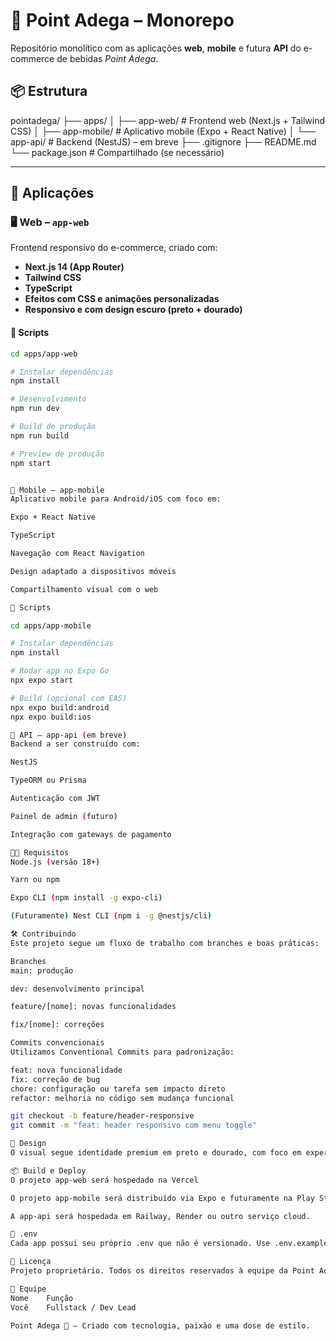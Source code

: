 # 🥂 Point Adega – Monorepo

Repositório monolítico com as aplicações **web**, **mobile** e futura **API** do e-commerce de bebidas *Point Adega*.

## 📦 Estrutura

pointadega/
├── apps/
│ ├── app-web/ # Frontend web (Next.js + Tailwind CSS)
│ ├── app-mobile/ # Aplicativo mobile (Expo + React Native)
│ └── app-api/ # Backend (NestJS) – em breve
├── .gitignore
├── README.md
└── package.json # Compartilhado (se necessário)



---

## 🚀 Aplicações

### 🖥️ Web – `app-web`

Frontend responsivo do e-commerce, criado com:

- **Next.js 14 (App Router)**
- **Tailwind CSS**
- **TypeScript**
- **Efeitos com CSS e animações personalizadas**
- **Responsivo e com design escuro (preto + dourado)**

#### 🔧 Scripts

```bash
cd apps/app-web

# Instalar dependências
npm install

# Desenvolvimento
npm run dev

# Build de produção
npm run build

# Preview de produção
npm start


📱 Mobile – app-mobile
Aplicativo mobile para Android/iOS com foco em:

Expo + React Native

TypeScript

Navegação com React Navigation

Design adaptado a dispositivos móveis

Compartilhamento visual com o web

🔧 Scripts

cd apps/app-mobile

# Instalar dependências
npm install

# Rodar app no Expo Go
npx expo start

# Build (opcional com EAS)
npx expo build:android
npx expo build:ios

🧠 API – app-api (em breve)
Backend a ser construído com:

NestJS

TypeORM ou Prisma

Autenticação com JWT

Painel de admin (futuro)

Integração com gateways de pagamento

👨‍💻 Requisitos
Node.js (versão 18+)

Yarn ou npm

Expo CLI (npm install -g expo-cli)

(Futuramente) Nest CLI (npm i -g @nestjs/cli)

🛠️ Contribuindo
Este projeto segue um fluxo de trabalho com branches e boas práticas:

Branches
main: produção

dev: desenvolvimento principal

feature/[nome]: novas funcionalidades

fix/[nome]: correções

Commits convencionais
Utilizamos Conventional Commits para padronização:

feat: nova funcionalidade
fix: correção de bug
chore: configuração ou tarefa sem impacto direto
refactor: melhoria no código sem mudança funcional

git checkout -b feature/header-responsive
git commit -m "feat: header responsivo com menu toggle"

📸 Design
O visual segue identidade premium em preto e dourado, com foco em experiência do usuário, clareza e estilo.

📦 Build e Deploy
O projeto app-web será hospedado na Vercel

O projeto app-mobile será distribuído via Expo e futuramente na Play Store / App Store

A app-api será hospedada em Railway, Render ou outro serviço cloud.

🔐 .env
Cada app possui seu próprio .env que não é versionado. Use .env.example como base.

📄 Licença
Projeto proprietário. Todos os direitos reservados à equipe da Point Adega.

🤝 Equipe
Nome	Função
Você	Fullstack / Dev Lead

Point Adega 🍾 – Criado com tecnologia, paixão e uma dose de estilo.


